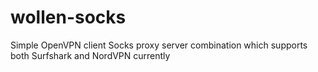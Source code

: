 # wollen-socks
Simple OpenVPN client Socks proxy server combination which supports both Surfshark and NordVPN currently
